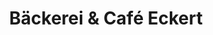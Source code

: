 ---
title: "Bäckerei & Café Eckert"
url: /dresden/baeckerei-und-cafe-eckert-grossenhainer-strasse/
shop: Bäckerei
---